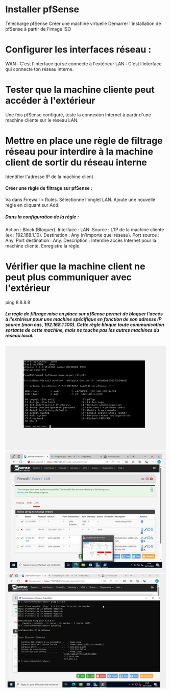 # Installer pfSense
Télécharge pfSense 
Créer une machine virtuelle 
Démarrer l'installation de pfSense à partir de l'image ISO
# Configurer les interfaces réseau :

WAN : C'est l'interface qui se connecte à l'extérieur
LAN : C'est l'interface qui connecte ton réseau interne.

# Tester que la machine cliente peut accéder à l'extérieur

 Une fois pfSense configuré, teste la connexion Internet à partir d'une machine cliente sur le réseau LAN.
# Mettre en place une règle de filtrage réseau pour interdire à la machine client de sortir du réseau interne
 Identifier l'adresse IP de la machine client 
#### Créer une règle de filtrage sur pfSense :
Va dans Firewall > Rules.
Sélectionne l'onglet LAN.
Ajoute une nouvelle règle en cliquant sur Add.
##### Dans la configuration de la règle :
Action : Block (Bloquer).
Interface : LAN.
Source : L'IP de la machine cliente (ex : 192.168.1.10).
Destination : Any (n'importe quel réseau).
Port source : Any.
Port destination : Any.
Description : Interdire accès Internet pour la machine cliente.
Enregistre la règle.
# Vérifier que la machine client ne peut plus communiquer avec l'extérieur
ping 8.8.8.8
##### La règle de filtrage mise en place sur pfSense permet de bloquer l'accès à l'extérieur pour une machine spécifique en fonction de son adresse IP source (mon cas, 192.168.1.100). Cette règle bloque toute communication sortante de cette machine, mais ne touche pas les autres machines du réseau local.

![firewallConfig](https://github.com/AhmedNady90/devoir/blob/main/PAREFEU1.PNG)
![configuration_règle](https://github.com/AhmedNady90/devoir/blob/main/FAREWALL2.PNG)
![machineClient_blocquée](https://github.com/AhmedNady90/devoir/blob/main/FAREWALL3.PNG)
